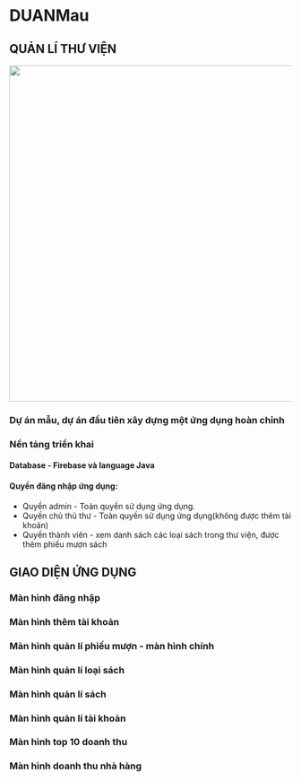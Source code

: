 # DUANMau
## QUẢN LÍ THƯ VIỆN
<p align="center">
<img src="https://user-images.githubusercontent.com/75264221/145009568-67fe0a9c-c5c8-4bdb-aacb-9c9917bf21b2.png" height="600" />
</p>

### Dự án mẫu, dự án đầu tiên xây dựng một ứng dụng hoàn chỉnh
### Nền tảng triển khai
#### Database - Firebase và language Java
#### Quyền đăng nhập ứng dụng:
* Quyền admin - Toàn quyền sử dụng ứng dụng.
* Quyền chủ thủ thư - Toàn quyền sử dụng ứng dụng(không được thêm tài khoản)
* Quyền thành viên - xem danh sách các loại sách trong thư viện, được thêm phiếu mượn sách

## GIAO DIỆN ỨNG DỤNG
### Màn hình đăng nhập

### Màn hình thêm tài khoản

### Màn hình quản lí phiếu mượn - màn hình chính


### Màn hình quản lí loại sách

### Màn hình quản lí sách

### Màn hình quản lí tài khoản

### Màn hình top 10 doanh thu

### Màn hình doanh thu nhà hàng



